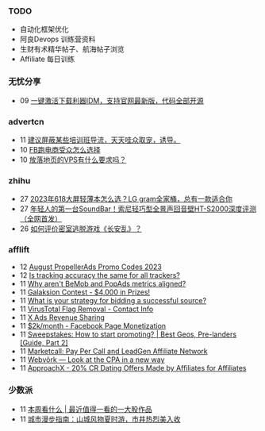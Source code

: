 ### TODO
-  自动化框架优化
-  阿良Devops 训练营资料
-  生财有术精华帖子、航海帖子浏览
-  Affiliate 每日训练

### 无忧分享
<!-- ruyo:START -->
-  09 [一键激活下载利器IDM，支持官网最新版，代码全部开源](https://51.ruyo.net/18451.html)<!-- ruyo:END -->

### advertcn
<!-- advertcn:START -->
-  11 [建议屏蔽某些培训班导流，天天哇众取宠，诱导。](https://www.advertcn.com/forum.php?mod=viewthread&tid=111590)
-  10 [FB跑电商受众怎么选择](https://www.advertcn.com/forum.php?mod=viewthread&tid=111579)
-  10 [放落地页的VPS有什么要求吗？](https://www.advertcn.com/forum.php?mod=viewthread&tid=111578)<!-- advertcn:END -->

### zhihu
<!-- zhihu:START -->
-  27 [2023年618大屏轻薄本怎么选？LG gram全家桶，总有一款适合你](http://zhuanlan.zhihu.com/p/632641888?utm_campaign=rss&utm_medium=rss&utm_source=rss&utm_content=title)
-  27 [年轻人的第一台SoundBar！索尼轻巧型全景声回音壁HT-S2000深度评测（全网首发）](http://zhuanlan.zhihu.com/p/630990296?utm_campaign=rss&utm_medium=rss&utm_source=rss&utm_content=title)
-  26 [如何评价密室逃脱游戏《长安乱》？](http://www.zhihu.com/question/563950552/answer/3045961312?utm_campaign=rss&utm_medium=rss&utm_source=rss&utm_content=title)<!-- zhihu:END -->

### afflift
<!-- afflift:START -->
-  12 [August PropellerAds Promo Codes 2023](https://afflift.com/f/threads/august-propellerads-promo-codes-2023.11410/)
-  12 [Is tracking accuracy the same for all trackers?](https://afflift.com/f/threads/is-tracking-accuracy-the-same-for-all-trackers.10578/)
-  11 [Why aren&#39;t BeMob and PopAds metrics aligned?](https://afflift.com/f/threads/why-arent-bemob-and-popads-metrics-aligned.11435/)
-  11 [Galaksion Contest - $4,000 in Prizes!](https://afflift.com/f/threads/galaksion-contest-4-000-in-prizes.11219/)
-  11 [What is your strategy for bidding a successful source?](https://afflift.com/f/threads/what-is-your-strategy-for-bidding-a-successful-source.11442/)
-  11 [VirusTotal Flag Removal - Contact Info](https://afflift.com/f/threads/virustotal-flag-removal-contact-info.11437/)
-  11 [X Ads Revenue Sharing](https://afflift.com/f/threads/x-ads-revenue-sharing.11444/)
-  11 [$2k/month - Facebook Page Monetization](https://afflift.com/f/threads/2k-month-facebook-page-monetization.10637/)
-  11 [Sweepstakes: How to start promoting? | Best Geos, Pre-landers [Guide, Part 2]](https://afflift.com/f/threads/sweepstakes-how-to-start-promoting-best-geos-pre-landers-guide-part-2.11446/)
-  11 [Marketcall: Pay Per Call and LeadGen Affiliate Network](https://afflift.com/f/threads/marketcall-pay-per-call-and-leadgen-affiliate-network.5645/)
-  11 [Webvõrk — Look at the CPA in a new way](https://afflift.com/f/threads/webv%C3%B5rk-%E2%80%94-look-at-the-cpa-in-a-new-way.2820/)
-  11 [ApproachX - 20% CR Dating Offers Made by Affiliates for Affiliates](https://afflift.com/f/threads/approachx-20-cr-dating-offers-made-by-affiliates-for-affiliates.9381/)<!-- afflift:END -->

### 少数派
<!-- sspai:START -->
-  11 [本周看什么 | 最近值得一看的一大股作品](https://sspai.com/post/81952)
-  11 [城市漫步指南：山城风物夏时游，市井热烈美入收](https://sspai.com/post/81907)<!-- sspai:END -->

